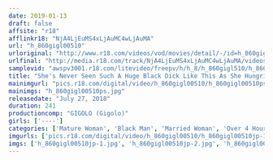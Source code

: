 ```yaml
---
date: 2019-01-13
draft: false
affsite: "r18"
afflinkr18: "NjA4LjEuMS4xLjAuMC4wLjAuMA"
url: "h_860gigl00510"
urloriginal: "http://www.r18.com/videos/vod/movies/detail/-/id=h_860gigl00510"
urlfinal: "http://media.r18.com/track/NjA4LjEuMS4xLjAuMC4wLjAuMA/videos/vod/movies/detail/-/id=h_860gigl00510"
samplevid: "awspv3001.r18.com/litevideo/freepv/h/h_8/h_860gigl510/h_860gigl510_dmb_w.mp4"
title: "She's Never Seen Such A Huge Black Dick Like This As She Hungrily Sucked It Down Deep And Let Him Stimulate Her Clitoris Until Her Pussy Was Good And Dripping Wet As Her Old Lady Cunt Was Ready For Some Good Old Piston Pumping Thrusting Action!!"
mainimgurl: "pics.r18.com/digital/video/h_860gigl00510/h_860gigl00510ps.jpg"
mainimgs: "h_860gigl00510ps.jpg"
releasedate: "July 27, 2018"
duration: 241
productioncomp: "GIGOLO (Gigolo)"
girls: ['----']
categories: ['Mature Woman', 'Black Man', 'Married Woman', 'Over 4 Hours']
imgurls: ['pics.r18.com/digital/video/h_860gigl00510/h_860gigl00510jp-1.jpg', 'pics.r18.com/digital/video/h_860gigl00510/h_860gigl00510jp-2.jpg', 'pics.r18.com/digital/video/h_860gigl00510/h_860gigl00510jp-3.jpg', 'pics.r18.com/digital/video/h_860gigl00510/h_860gigl00510jp-4.jpg', 'pics.r18.com/digital/video/h_860gigl00510/h_860gigl00510jp-5.jpg', 'pics.r18.com/digital/video/h_860gigl00510/h_860gigl00510jp-6.jpg', 'pics.r18.com/digital/video/h_860gigl00510/h_860gigl00510jp-7.jpg', 'pics.r18.com/digital/video/h_860gigl00510/h_860gigl00510jp-8.jpg', 'pics.r18.com/digital/video/h_860gigl00510/h_860gigl00510jp-9.jpg', 'pics.r18.com/digital/video/h_860gigl00510/h_860gigl00510jp-10.jpg', 'pics.r18.com/digital/video/h_860gigl00510/h_860gigl00510jp-11.jpg', 'pics.r18.com/digital/video/h_860gigl00510/h_860gigl00510jp-12.jpg', 'pics.r18.com/digital/video/h_860gigl00510/h_860gigl00510jp-13.jpg', 'pics.r18.com/digital/video/h_860gigl00510/h_860gigl00510jp-14.jpg', 'pics.r18.com/digital/video/h_860gigl00510/h_860gigl00510jp-15.jpg', 'pics.r18.com/digital/video/h_860gigl00510/h_860gigl00510jp-16.jpg', 'pics.r18.com/digital/video/h_860gigl00510/h_860gigl00510jp-17.jpg', 'pics.r18.com/digital/video/h_860gigl00510/h_860gigl00510jp-18.jpg', 'pics.r18.com/digital/video/h_860gigl00510/h_860gigl00510jp-19.jpg', 'pics.r18.com/digital/video/h_860gigl00510/h_860gigl00510jp-20.jpg']
imgs: ['h_860gigl00510jp-1.jpg', 'h_860gigl00510jp-2.jpg', 'h_860gigl00510jp-3.jpg', 'h_860gigl00510jp-4.jpg', 'h_860gigl00510jp-5.jpg', 'h_860gigl00510jp-6.jpg', 'h_860gigl00510jp-7.jpg', 'h_860gigl00510jp-8.jpg', 'h_860gigl00510jp-9.jpg', 'h_860gigl00510jp-10.jpg', 'h_860gigl00510jp-11.jpg', 'h_860gigl00510jp-12.jpg', 'h_860gigl00510jp-13.jpg', 'h_860gigl00510jp-14.jpg', 'h_860gigl00510jp-15.jpg', 'h_860gigl00510jp-16.jpg', 'h_860gigl00510jp-17.jpg', 'h_860gigl00510jp-18.jpg', 'h_860gigl00510jp-19.jpg', 'h_860gigl00510jp-20.jpg']
---
```

